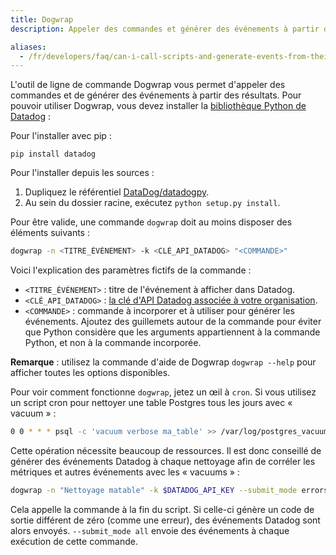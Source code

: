 ```yaml
---
title: Dogwrap
description: Appeler des commandes et générer des événements à partir des résultats avec Dogwrap

aliases:
  - /fr/developers/faq/can-i-call-scripts-and-generate-events-from-their-results
---
```

L'outil de ligne de commande Dogwrap vous permet d'appeler des commandes et de générer des événements à partir des résultats. Pour pouvoir utiliser Dogwrap, vous devez installer la [bibliothèque Python de Datadog][1] :

Pour l'installer avec pip :

```text
pip install datadog
```

Pour l'installer depuis les sources :

1. Dupliquez le référentiel [DataDog/datadogpy][1].
2. Au sein du dossier racine, exécutez `python setup.py install`.

Pour être valide, une commande `dogwrap` doit au moins disposer des éléments suivants :

```bash
dogwrap -n <TITRE_ÉVÉNEMENT> -k <CLÉ_API_DATADOG> "<COMMANDE>"
```

Voici l'explication des paramètres fictifs de la commande :

* `<TITRE_ÉVÉNEMENT>` : titre de l'événement à afficher dans Datadog.
* `<CLÉ_API_DATADOG>` : [la clé d'API Datadog associée à votre organisation][2].
* `<COMMANDE>` : commande à incorporer et à utiliser pour générer les événements. Ajoutez des guillemets autour de la commande pour éviter que Python considère que les arguments appartiennent à la commande Python, et non à la commande incorporée.

**Remarque** : utilisez la commande d'aide de Dogwrap `dogwrap --help` pour afficher toutes les options disponibles.

Pour voir comment fonctionne `dogwrap`, jetez un œil à `cron`. Si vous utilisez un script cron pour nettoyer une table Postgres tous les jours avec « vacuum » :

```bash
0 0 * * * psql -c 'vacuum verbose ma_table' >> /var/log/postgres_vacuums.log 2>&1
```

Cette opération nécessite beaucoup de ressources. Il est donc conseillé de générer des événements Datadog à chaque nettoyage afin de corréler les métriques et autres événements avec les « vacuums » :

```bash
dogwrap -n "Nettoyage matable" -k $DATADOG_API_KEY --submit_mode errors "psql -c 'vacuum verbose ma_table' 2>&1 /var/log/postgres_vacuums.log"
```

Cela appelle la commande à la fin du script. Si celle-ci génère un code de sortie différent de zéro (comme une erreur), des événements Datadog sont alors envoyés. `--submit_mode all` envoie des événements à chaque exécution de cette commande.

[1]: https://github.com/DataDog/datadogpy
[2]: https://app.datadoghq.com/organization-settings/api-keys
